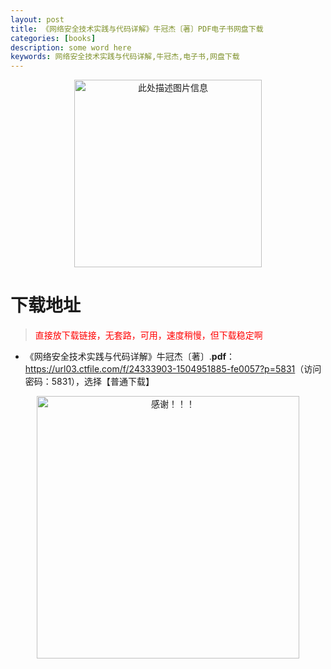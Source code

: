 ```yaml
---
layout: post
title: 《网络安全技术实践与代码详解》牛冠杰〔著〕PDF电子书网盘下载
categories: [books]
description: some word here
keywords: 网络安全技术实践与代码详解,牛冠杰,电子书,网盘下载
---
```


<div align="center"><img src="https://qweree.cn/wp-content/uploads/2025/05/wlaqjssjydmxj.png" alt="此处描述图片信息" width="300px" height="auto"></div>

# 下载地址

> <p style="color:red" >直接放下载链接，无套路，可用，速度稍慢，但下载稳定啊</p>

- 《网络安全技术实践与代码详解》牛冠杰〔著〕.**pdf**：<https://url03.ctfile.com/f/24333903-1504951885-fe0057?p=5831>（访问密码：5831），选择【普通下载】

<div align="center"><img src="https://pic.imgdb.cn/item/6707df6bd29ded1a8ce37031.gif" alt="感谢！！！" width="420px" height="auto"/></div>
